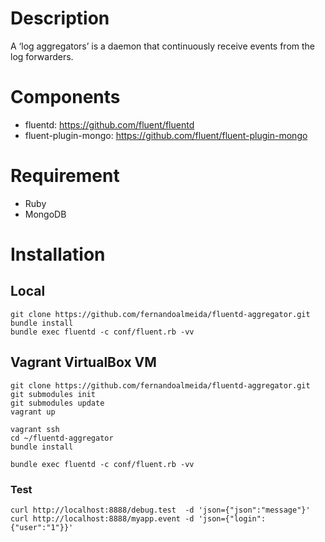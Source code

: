 # Description

A ‘log aggregators’ is a daemon that continuously receive events from the log forwarders.

# Components

* fluentd: https://github.com/fluent/fluentd
* fluent-plugin-mongo: https://github.com/fluent/fluent-plugin-mongo

# Requirement

* Ruby
* MongoDB

# Installation

## Local

    git clone https://github.com/fernandoalmeida/fluentd-aggregator.git
    bundle install
    bundle exec fluentd -c conf/fluent.rb -vv

## Vagrant VirtualBox VM

    git clone https://github.com/fernandoalmeida/fluentd-aggregator.git
    git submodules init
    git submodules update
    vagrant up

    vagrant ssh
    cd ~/fluentd-aggregator
    bundle install

    bundle exec fluentd -c conf/fluent.rb -vv

### Test

    curl http://localhost:8888/debug.test  -d 'json={"json":"message"}'
    curl http://localhost:8888/myapp.event -d 'json={"login":{"user":"1"}}'
